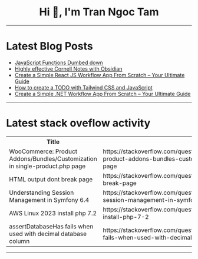 <h1 align="center">Hi 👋, I'm Tran Ngoc Tam</h1>

---

# Latest Blog Posts 
<!-- BLOG-POST-LIST:START -->
- [JavaScript Functions Dumbed down](https://dev.to/jahkamso/javascript-functions-dumbed-down-4h5e)
- [Highly effective Cornell Notes with Obsidian](https://dev.to/sanathks/highly-effective-cornell-notes-with-obsidian-6le)
- [Create a Simple React JS Workflow App From Scratch – Your Ultimate Guide](https://dev.to/optimajet/create-a-simple-net-reactjs-workflow-app-from-scratch-your-ultimate-guide-part-2-4fia)
- [How to create a TODO with Tailwind CSS and JavaScript](https://dev.to/mike_andreuzza/how-to-create-a-todo-with-tailwind-css-and-javascript-2b9o)
- [Create a Simple .NET Workflow App From Scratch – Your Ultimate Guide](https://dev.to/optimajetlimited/create-a-simplenet-reactjs-workflow-app-from-scratch-your-ultimate-guide-part-1-2ghk)
<!-- BLOG-POST-LIST:END -->

---

# Latest stack oveflow activity
<table>
  <tr><th>Title</th><th>Link</th></tr>
  <!-- STACKOVERFLOW:START --><tr><td>WooCommerce: Product Addons/Bundles/Customization in single-product.php page</td><td>https://stackoverflow.com/questions/78505947/woocommerce-product-addons-bundles-customization-in-single-product-php-page</td></tr><tr><td>HTML output dont break page</td><td>https://stackoverflow.com/questions/78505784/html-output-dont-break-page</td></tr><tr><td>Understanding Session Management in Symfony 6.4</td><td>https://stackoverflow.com/questions/78505619/understanding-session-management-in-symfony-6-4</td></tr><tr><td>AWS Linux 2023 install php 7.2</td><td>https://stackoverflow.com/questions/78505527/aws-linux-2023-install-php-7-2</td></tr><tr><td>assertDatabaseHas fails when used with decimal database column</td><td>https://stackoverflow.com/questions/78505504/assertdatabasehas-fails-when-used-with-decimal-database-column</td></tr><!-- STACKOVERFLOW:END -->
</table>

---


